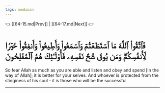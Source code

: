 ```yaml
---
tags: medinan
---
```


👈 [[64-15.md|Prev]] | [[64-17.md|Next]] 👉

# فَٱتَّقُواْ ٱللَّهَ مَا ٱسۡتَطَعۡتُمۡ وَٱسۡمَعُواْ وَأَطِيعُواْ وَأَنفِقُواْ خَيۡرٗا لِّأَنفُسِكُمۡۗ وَمَن يُوقَ شُحَّ نَفۡسِهِۦ فَأُوْلَـٰٓئِكَ هُمُ ٱلۡمُفۡلِحُونَ

So fear Allah as much as you are able and listen and obey and spend [in the way of Allah]; it is better for your selves. And whoever is protected from the stinginess of his soul - it is those who will be the successful

---

